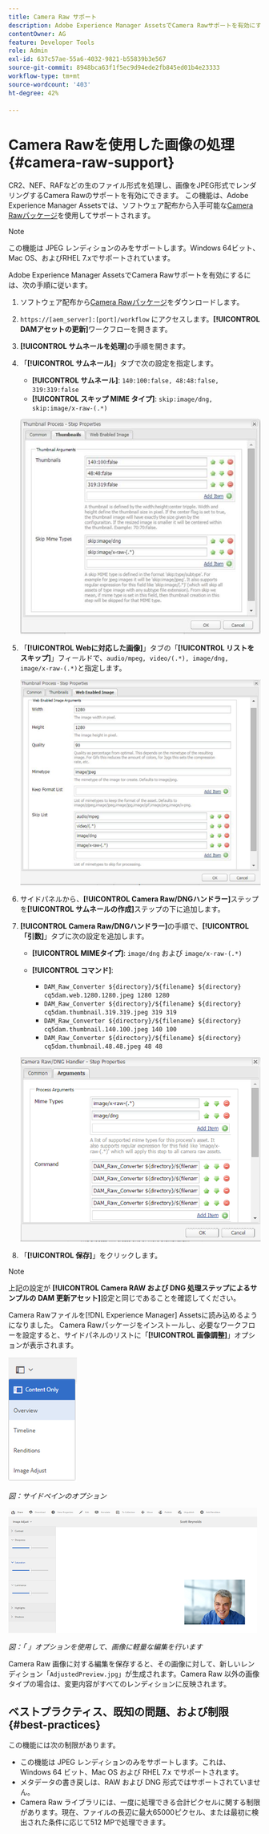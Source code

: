 ```yaml
---
title: Camera Raw サポート
description: Adobe Experience Manager AssetsでCamera Rawサポートを有効にする方法を説明します。
contentOwner: AG
feature: Developer Tools
role: Admin
exl-id: 637c57ae-55a6-4032-9821-b55839b3e567
source-git-commit: 8948bca63f1f5ec9d94ede2fb845ed01b4e23333
workflow-type: tm+mt
source-wordcount: '403'
ht-degree: 42%

---
```


# Camera Rawを使用した画像の処理 {#camera-raw-support}

CR2、NEF、RAFなどの生のファイル形式を処理し、画像をJPEG形式でレンダリングするCamera Rawのサポートを有効にできます。 この機能は、Adobe Experience Manager Assetsでは、ソフトウェア配布から入手可能な[Camera Rawパッケージ](https://experience.adobe.com/#/downloads/content/software-distribution/en/aem.html?package=/content/software-distribution/en/details.html/content/dam/aem/public/adobe/packages/aem630/product/assets/aem-assets-cameraraw-pkg)を使用してサポートされます。

>[!NOTE]
>
>この機能は JPEG レンディションのみをサポートします。Windows 64ビット、Mac OS、およびRHEL 7.xでサポートされています。

Adobe Experience Manager AssetsでCamera Rawサポートを有効にするには、次の手順に従います。

1. ソフトウェア配布から[Camera Rawパッケージ](https://experience.adobe.com/#/downloads/content/software-distribution/en/aem.html?package=/content/software-distribution/en/details.html/content/dam/aem/public/adobe/packages/aem630/product/assets/aem-assets-cameraraw-pkg)をダウンロードします。

1. `https://[aem_server]:[port]/workflow` にアクセスします。**[!UICONTROL DAMアセットの更新]**&#x200B;ワークフローを開きます。

1. **[!UICONTROL サムネールを処理]**&#x200B;の手順を開きます。

1. 「**[!UICONTROL サムネール]**」タブで次の設定を指定します。

   * **[!UICONTROL サムネール]**:  `140:100:false, 48:48:false, 319:319:false`
   * **[!UICONTROL スキップ MIME タイプ]**: `skip:image/dng, skip:image/x-raw-(.*)`

   ![小さな](assets/chlimage_1-334.png)

1. 「**[!UICONTROL Webに対応した画像]**」タブの「**[!UICONTROL リストをスキップ]**」フィールドで、`audio/mpeg, video/(.*), image/dng, image/x-raw-(.*)`と指定します。

   ![小さな](assets/chlimage_1-335.png)

1. サイドパネルから、**[!UICONTROL Camera Raw/DNGハンドラー]**&#x200B;ステップを&#x200B;**[!UICONTROL サムネールの作成]**&#x200B;ステップの下に追加します。

1. **[!UICONTROL Camera Raw/DNGハンドラー]**&#x200B;の手順で、**[!UICONTROL 「引数]**」タブに次の設定を追加します。

   * **[!UICONTROL MIMEタイプ]**: `image/dng` および  `image/x-raw-(.*)`
   * **[!UICONTROL コマンド]**:

      * `DAM_Raw_Converter ${directory}/${filename} ${directory} cq5dam.web.1280.1280.jpeg 1280 1280`
      * `DAM_Raw_Converter ${directory}/${filename} ${directory} cq5dam.thumbnail.319.319.jpeg 319 319`
      * `DAM_Raw_Converter ${directory}/${filename} ${directory} cq5dam.thumbnail.140.100.jpeg 140 100`
      * `DAM_Raw_Converter ${directory}/${filename} ${directory} cq5dam.thumbnail.48.48.jpeg 48 48`

   ![chlimage_1-336](assets/chlimage_1-336.png)

1. 「**[!UICONTROL 保存]**」をクリックします。

>[!NOTE]
>
>上記の設定が **[!UICONTROL Camera RAW および DNG 処理ステップによるサンプルの DAM 更新アセット]**&#x200B;設定と同じであることを確認してください。

Camera Rawファイルを[!DNL Experience Manager] Assetsに読み込めるようになりました。 Camera Rawパッケージをインストールし、必要なワークフローを設定すると、サイドパネルのリストに「**[!UICONTROL 画像調整]**」オプションが表示されます。

![chlimage_1-337](assets/chlimage_1-337.png)

*図：サイドペインのオプション*

![chlimage_1-338](assets/chlimage_1-338.png)

*図：「 」オプションを使用して、画像に軽量な編集を行います*

Camera Raw 画像に対する編集を保存すると、その画像に対して、新しいレンディション「`AdjustedPreview.jpg`」が生成されます。Camera Raw 以外の画像タイプの場合は、変更内容がすべてのレンディションに反映されます。

## ベストプラクティス、既知の問題、および制限 {#best-practices}

この機能には次の制限があります。

* この機能は JPEG レンディションのみをサポートします。これは、Windows 64 ビット、Mac OS および RHEL 7.x でサポートされます。
* メタデータの書き戻しは、RAW および DNG 形式ではサポートされていません。
* Camera Raw ライブラリには、一度に処理できる合計ピクセルに関する制限があります。現在、ファイルの長辺に最大65000ピクセル、または最初に検出された条件に応じて512 MPで処理できます。
